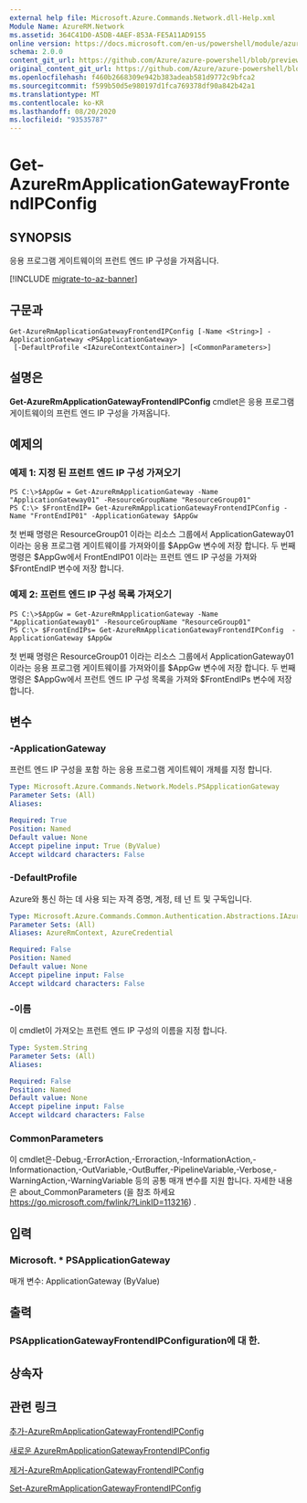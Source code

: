 ```yaml
---
external help file: Microsoft.Azure.Commands.Network.dll-Help.xml
Module Name: AzureRM.Network
ms.assetid: 364C41D0-A5DB-4AEF-853A-FE5A11AD9155
online version: https://docs.microsoft.com/en-us/powershell/module/azurerm.network/get-azurermapplicationgatewayfrontendipconfig
schema: 2.0.0
content_git_url: https://github.com/Azure/azure-powershell/blob/preview/src/ResourceManager/Network/Commands.Network/help/Get-AzureRmApplicationGatewayFrontendIPConfig.md
original_content_git_url: https://github.com/Azure/azure-powershell/blob/preview/src/ResourceManager/Network/Commands.Network/help/Get-AzureRmApplicationGatewayFrontendIPConfig.md
ms.openlocfilehash: f460b2668309e942b383adeab581d9772c9bfca2
ms.sourcegitcommit: f599b50d5e980197d1fca769378df90a842b42a1
ms.translationtype: MT
ms.contentlocale: ko-KR
ms.lasthandoff: 08/20/2020
ms.locfileid: "93535787"
---
```

# Get-AzureRmApplicationGatewayFrontendIPConfig

## SYNOPSIS
응용 프로그램 게이트웨이의 프런트 엔드 IP 구성을 가져옵니다.

[!INCLUDE [migrate-to-az-banner](../../includes/migrate-to-az-banner.md)]

## 구문과

```
Get-AzureRmApplicationGatewayFrontendIPConfig [-Name <String>] -ApplicationGateway <PSApplicationGateway>
 [-DefaultProfile <IAzureContextContainer>] [<CommonParameters>]
```

## 설명은
**Get-AzureRmApplicationGatewayFrontendIPConfig** cmdlet은 응용 프로그램 게이트웨이의 프런트 엔드 IP 구성을 가져옵니다.

## 예제의

### 예제 1: 지정 된 프런트 엔드 IP 구성 가져오기
```
PS C:\>$AppGw = Get-AzureRmApplicationGateway -Name "ApplicationGateway01" -ResourceGroupName "ResourceGroup01"
PS C:\> $FrontEndIP= Get-AzureRmApplicationGatewayFrontendIPConfig -Name "FrontEndIP01" -ApplicationGateway $AppGw
```

첫 번째 명령은 ResourceGroup01 이라는 리소스 그룹에서 ApplicationGateway01 이라는 응용 프로그램 게이트웨이를 가져와이를 $AppGw 변수에 저장 합니다. 두 번째 명령은 $AppGw에서 FrontEndIP01 이라는 프런트 엔드 IP 구성을 가져와 $FrontEndIP 변수에 저장 합니다.

### 예제 2: 프런트 엔드 IP 구성 목록 가져오기
```
PS C:\>$AppGw = Get-AzureRmApplicationGateway -Name "ApplicationGateway01" -ResourceGroupName "ResourceGroup01"
PS C:\> $FrontEndIPs= Get-AzureRmApplicationGatewayFrontendIPConfig  -ApplicationGateway $AppGw
```

첫 번째 명령은 ResourceGroup01 이라는 리소스 그룹에서 ApplicationGateway01 이라는 응용 프로그램 게이트웨이를 가져와이를 $AppGw 변수에 저장 합니다. 두 번째 명령은 $AppGw에서 프런트 엔드 IP 구성 목록을 가져와 $FrontEndIPs 변수에 저장 합니다.

## 변수

### -ApplicationGateway
프런트 엔드 IP 구성을 포함 하는 응용 프로그램 게이트웨이 개체를 지정 합니다.

```yaml
Type: Microsoft.Azure.Commands.Network.Models.PSApplicationGateway
Parameter Sets: (All)
Aliases:

Required: True
Position: Named
Default value: None
Accept pipeline input: True (ByValue)
Accept wildcard characters: False
```

### -DefaultProfile
Azure와 통신 하는 데 사용 되는 자격 증명, 계정, 테 넌 트 및 구독입니다.

```yaml
Type: Microsoft.Azure.Commands.Common.Authentication.Abstractions.IAzureContextContainer
Parameter Sets: (All)
Aliases: AzureRmContext, AzureCredential

Required: False
Position: Named
Default value: None
Accept pipeline input: False
Accept wildcard characters: False
```

### -이름
이 cmdlet이 가져오는 프런트 엔드 IP 구성의 이름을 지정 합니다.

```yaml
Type: System.String
Parameter Sets: (All)
Aliases:

Required: False
Position: Named
Default value: None
Accept pipeline input: False
Accept wildcard characters: False
```

### CommonParameters
이 cmdlet은-Debug,-ErrorAction,-Erroraction,-InformationAction,-Informationaction,-OutVariable,-OutBuffer,-PipelineVariable,-Verbose,-WarningAction,-WarningVariable 등의 공통 매개 변수를 지원 합니다. 자세한 내용은 about_CommonParameters (을 참조 하세요 https://go.microsoft.com/fwlink/?LinkID=113216) .

## 입력

### Microsoft. * PSApplicationGateway
매개 변수: ApplicationGateway (ByValue)

## 출력

### PSApplicationGatewayFrontendIPConfiguration에 대 한.

## 상속자

## 관련 링크

[추가-AzureRmApplicationGatewayFrontendIPConfig](./Add-AzureRmApplicationGatewayFrontendIPConfig.md)

[새로운 AzureRmApplicationGatewayFrontendIPConfig](./New-AzureRmApplicationGatewayFrontendIPConfig.md)

[제거-AzureRmApplicationGatewayFrontendIPConfig](./Remove-AzureRmApplicationGatewayFrontendIPConfig.md)

[Set-AzureRmApplicationGatewayFrontendIPConfig](./Set-AzureRmApplicationGatewayFrontendIPConfig.md)


